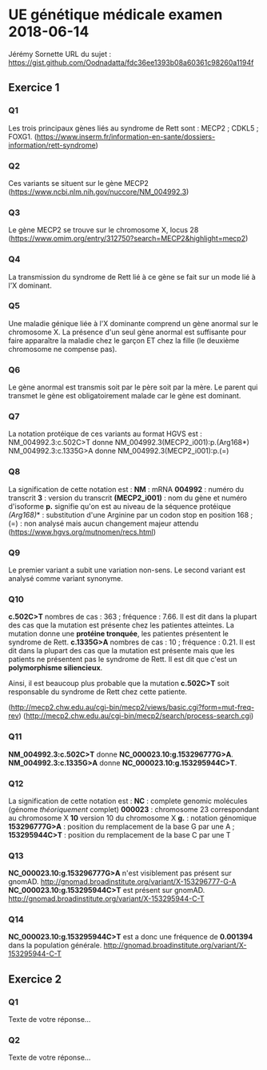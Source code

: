 # UE génétique médicale examen 2018-06-14
Jérémy Sornette
URL du sujet : https://gist.github.com/Oodnadatta/fdc36ee1393b08a60361c98260a1194f
## Exercice 1

### Q1
Les trois principaux gènes liés au syndrome de Rett sont : MECP2 ; CDKL5 ; FOXG1. (https://www.inserm.fr/information-en-sante/dossiers-information/rett-syndrome)

### Q2
Ces variants se situent sur le gène MECP2 (https://www.ncbi.nlm.nih.gov/nuccore/NM_004992.3)

### Q3
Le gène MECP2 se trouve sur le chromosome X, locus 28 (https://www.omim.org/entry/312750?search=MECP2&highlight=mecp2)

### Q4
La transmission du syndrome de Rett lié à ce gène se fait sur un mode lié à l'X dominant.

### Q5
Une maladie génique liée à l'X dominante comprend un gène anormal sur le chromosome X. La présence d'un seul gène anormal est suffisante pour faire apparaître la maladie chez le garçon ET chez la fille (le deuxième chromosome ne compense pas).

### Q6
Le gène anormal est transmis soit par le père soit par la mère. Le parent qui transmet le gène est obligatoirement malade car le gène est dominant.

### Q7
La notation protéique de ces variants au format HGVS est :
NM_004992.3:c.502C>T  donne NM_004992.3(MECP2_i001):p.(Arg168*)
NM_004992.3:c.1335G>A donne NM_004992.3(MECP2_i001):p.(=)

### Q8
La signification de cette notation est :
**NM** : mRNA
**004992** : numéro du transcrit
**3** : version du transcrit
**(MECP2_i001)** : nom du gène et numéro d'isoforme 
**p.** signifie qu'on est au niveau de la séquence protéique
**(Arg168*)** : substitution d'une Arginine par un codon stop en position 168 ; (=) : non analysé mais aucun changement majeur attendu
(https://www.hgvs.org/mutnomen/recs.html)

### Q9
Le premier variant a subit une variation non-sens.
Le second variant est analysé comme variant synonyme.

### Q10
**c.502C>T**	nombres de cas : 363 ;	fréquence : 7.66. Il est dit dans la plupart des cas que la mutation est présente chez les patientes atteintes. La mutation donne une **protéine tronquée**, les patientes présentent le syndrome de Rett.
**c.1335G>A**	nombres de cas : 10	;   fréquence : 0.21. Il est dit dans la plupart des cas que la mutation est présente mais que les patients ne présentent pas le syndrome de Rett. Il est dit que c'est un **polymorphisme siliencieux**.

Ainsi, il est beaucoup plus probable que la mutation **c.502C>T** soit responsable du syndrome de Rett chez cette patiente. 

(http://mecp2.chw.edu.au/cgi-bin/mecp2/views/basic.cgi?form=mut-freq-rev)
(http://mecp2.chw.edu.au/cgi-bin/mecp2/search/process-search.cgi)

### Q11
**NM_004992.3:c.502C>T** donne **NC_000023.10:g.153296777G>A**.
**NM_004992.3:c.1335G>A** donne **NC_000023.10:g.153295944C>T**.

### Q12
La signification de cette notation est :
**NC** : complete genomic molécules (génome *théoriquement* complet)
**000023** : chromosome 23 correspondant au chromosome X
**10** version 10 du chromosome X
**g.** : notation génomique
**153296777G>A** : position du remplacement de la base G par une A ; **153295944C>T** : position du remplacement de la base C par une T

### Q13
**NC_000023.10:g.153296777G>A** n'est visiblement pas présent sur gnomAD.
http://gnomad.broadinstitute.org/variant/X-153296777-G-A
**NC_000023.10:g.153295944C>T** est présent sur gnomAD.
http://gnomad.broadinstitute.org/variant/X-153295944-C-T

### Q14
**NC_000023.10:g.153295944C>T** est a donc une fréquence de **0.001394** dans la population générale.
http://gnomad.broadinstitute.org/variant/X-153295944-C-T

## Exercice 2
### Q1
Texte de votre réponse…
### Q2
Texte de votre réponse…
